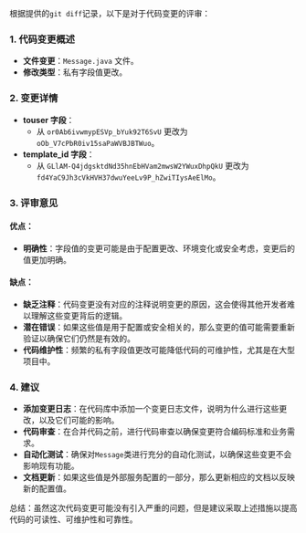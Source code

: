 根据提供的`git diff`记录，以下是对于代码变更的评审：

### 1. 代码变更概述
- **文件变更**：`Message.java` 文件。
- **修改类型**：私有字段值更改。

### 2. 变更详情
- **touser 字段**：
  - 从 `or0Ab6ivwmypESVp_bYuk92T6SvU` 更改为 `oOb_V7cPbR0iv15saPaWVBJBTWuo`。
- **template_id 字段**：
  - 从 `GLlAM-Q4jdgsktdNd35hnEbHVam2mwsW2YWuxDhpQkU` 更改为 `fd4YaC9Jh3cVkHVH37dwuYeeLv9P_hZwiTIysAeElMo`。

### 3. 评审意见
#### 优点：
- **明确性**：字段值的变更可能是由于配置更改、环境变化或安全考虑，变更后的值更加明确。

#### 缺点：
- **缺乏注释**：代码变更没有对应的注释说明变更的原因，这会使得其他开发者难以理解这些变更背后的逻辑。
- **潜在错误**：如果这些值是用于配置或安全相关的，那么变更的值可能需要重新验证以确保它们仍然是有效的。
- **代码维护性**：频繁的私有字段值更改可能降低代码的可维护性，尤其是在大型项目中。

### 4. 建议
- **添加变更日志**：在代码库中添加一个变更日志文件，说明为什么进行这些更改，以及它们可能的影响。
- **代码审查**：在合并代码之前，进行代码审查以确保变更符合编码标准和业务需求。
- **自动化测试**：确保对`Message`类进行充分的自动化测试，以确保这些变更不会影响现有功能。
- **文档更新**：如果这些值是外部服务配置的一部分，那么更新相应的文档以反映新的配置值。

总结：虽然这次代码变更可能没有引入严重的问题，但是建议采取上述措施以提高代码的可读性、可维护性和可靠性。